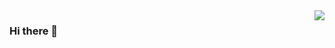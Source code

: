 <img align="right" src="https://github-readme-stats.vercel.app/api?username=zhaocc1106&show_icons=true&icon_color=CE1D2D&text_color=718096&bg_color=ffffff&hide_title=true" /> 

### Hi there 👋

<!--
**zhaocc1106/zhaocc1106** is a ✨ _special_ ✨ repository because its `README.md` (this file) appears on your GitHub profile.

Here are some ideas to get you started:

- 🔭 I’m currently working on ...
- 🌱 I’m currently learning ...
- 👯 I’m looking to collaborate on ...
- 🤔 I’m looking for help with ...
- 💬 Ask me about ...
- 📫 How to reach me: ...
- 😄 Pronouns: ...
- ⚡ Fun fact: ...
-->
